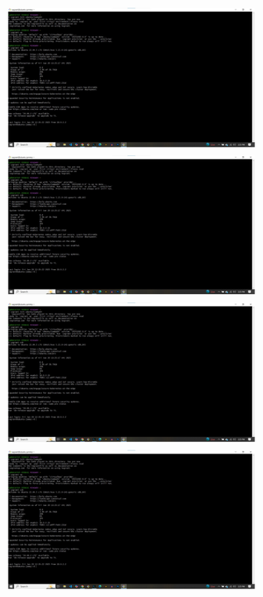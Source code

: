 ![image alt](https://github.com/Eyenndaeyo/My-Vagrant/blob/1dc6dddb40e49161ebe27eb0ee52d87d8fb47dfa/Screenshot%201.jpg)


![image alt](https://github.com/Eyenndaeyo/My-Vagrant/blob/1dc6dddb40e49161ebe27eb0ee52d87d8fb47dfa/Screenshot%201.jpg)


![image alt](https://github.com/Eyenndaeyo/My-Vagrant/blob/1dc6dddb40e49161ebe27eb0ee52d87d8fb47dfa/Screenshot%201.jpg)


![image alt](https://github.com/Eyenndaeyo/My-Vagrant/blob/1dc6dddb40e49161ebe27eb0ee52d87d8fb47dfa/Screenshot%201.jpg)
